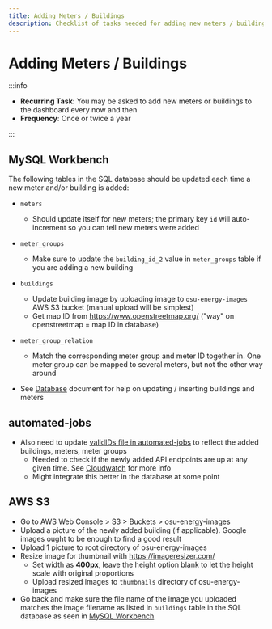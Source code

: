 ```yaml
---
title: Adding Meters / Buildings
description: Checklist of tasks needed for adding new meters / buildings
---
```


# Adding Meters / Buildings

:::info

- **Recurring Task**: You may be asked to add new meters or buildings to the dashboard every now and then
- **Frequency**: Once or twice a year

:::

## MySQL Workbench

The following tables in the SQL database should be updated each time a new meter and/or building is added:

- `meters`
  - Should update itself for new meters; the primary key `id` will auto-increment so you can tell new meters were added
- `meter_groups`
  - Make sure to update the `building_id_2` value in `meter_groups` table if you are adding a new building
- `buildings`
  - Update building image by uploading image to `osu-energy-images` AWS S3 bucket (manual upload will be simplest)
  - Get map ID from https://www.openstreetmap.org/ ("way" on openstreetmap = map ID in database)
- `meter_group_relation`

  - Match the corresponding meter group and meter ID together in. One meter group can be mapped to several meters, but not the other way around

- See [Database](database) document for help on updating / inserting buildings and meters

## automated-jobs

- Also need to update [validIDs file in automated-jobs](https://github.com/OSU-Sustainability-Office/automated-jobs/blob/main/check-acq/validIDs.json) to reflect the added buildings, meters, meter groups
  - Needed to check if the newly added API endpoints are up at any given time. See [Cloudwatch](cloudwatch) for more info
  - Might integrate this better in the database at some point

## AWS S3

- Go to AWS Web Console > S3 > Buckets > osu-energy-images
- Upload a picture of the newly added building (if applicable). Google images ought to be enough to find a good result
- Upload 1 picture to root directory of osu-energy-images
- Resize image for thumbnail with https://imageresizer.com/
  - Set width as **400px**, leave the height option blank to let the height scale with original proportions
  - Upload resized images to `thumbnails` directory of osu-energy-images
- Go back and make sure the file name of the image you uploaded matches the image filename as listed in `buildings` table in the SQL database as seen in [MySQL Workbench](adding_meters_buildings#MySQL-Workbench)
